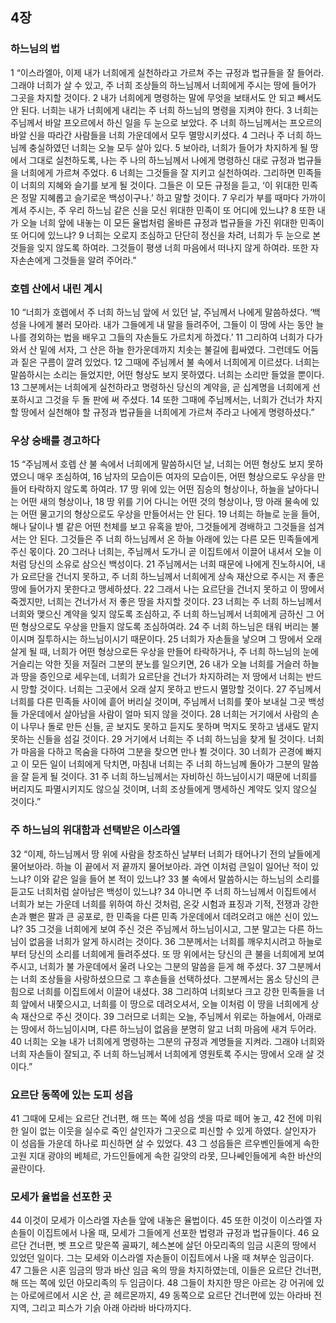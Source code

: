 ## 4장
### 하느님의 법
1 “이스라엘아, 이제 내가 너희에게 실천하라고 가르쳐 주는 규정과 법규들을 잘 들어라. 그래야 너희가 살 수 있고, 주 너희 조상들의 하느님께서 너희에게 주시는 땅에 들어가 그곳을 차지할 것이다.
2 내가 너희에게 명령하는 말에 무엇을 보태서도 안 되고 빼서도 안 된다. 너희는 내가 너희에게 내리는 주 너희 하느님의 명령을 지켜야 한다.
3 너희는 주님께서 바알 프오르에서 하신 일을 두 눈으로 보았다. 주 너희 하느님께서는 프오르의 바알 신을 따라간 사람들을 너희 가운데에서 모두 멸망시키셨다.
4 그러나 주 너희 하느님께 충실하였던 너희는 오늘 모두 살아 있다.
5 보아라, 너희가 들어가 차지하게 될 땅에서 그대로 실천하도록, 나는 주 나의 하느님께서 나에게 명령하신 대로 규정과 법규들을 너희에게 가르쳐 주었다.
6 너희는 그것들을 잘 지키고 실천하여라. 그리하면 민족들이 너희의 지혜와 슬기를 보게 될 것이다. 그들은 이 모든 규정을 듣고, ‘이 위대한 민족은 정말 지혜롭고 슬기로운 백성이구나.’ 하고 말할 것이다.
7 우리가 부를 때마다 가까이 계셔 주시는, 주 우리 하느님 같은 신을 모신 위대한 민족이 또 어디에 있느냐?
8 또한 내가 오늘 너희 앞에 내놓는 이 모든 율법처럼 올바른 규정과 법규들을 가진 위대한 민족이 또 어디에 있느냐?
9 너희는 오로지 조심하고 단단히 정신을 차려, 너희가 두 눈으로 본 것들을 잊지 않도록 하여라. 그것들이 평생 너희 마음에서 떠나지 않게 하여라. 또한 자자손손에게 그것들을 알려 주어라.”
### 호렙 산에서 내린 계시
10 “너희가 호렙에서 주 너희 하느님 앞에 서 있던 날, 주님께서 나에게 말씀하셨다. ‘백성을 나에게 불러 모아라. 내가 그들에게 내 말을 들려주어, 그들이 이 땅에 사는 동안 늘 나를 경외하는 법을 배우고 그들의 자손들도 가르치게 하겠다.’
11 그리하여 너희가 다가와서 산 밑에 서자, 그 산은 하늘 한가운데까지 치솟는 불길에 휩싸였다. 그런데도 어둠과 짙은 구름이 깔려 있었다.
12 그때에 주님께서 불 속에서 너희에게 이르셨다. 너희는 말씀하시는 소리는 들었지만, 어떤 형상도 보지 못하였다. 너희는 소리만 들었을 뿐이다.
13 그분께서는 너희에게 실천하라고 명령하신 당신의 계약을, 곧 십계명을 너희에게 선포하시고 그것을 두 돌 판에 써 주셨다.
14 또한 그때에 주님께서는, 너희가 건너가 차지할 땅에서 실천해야 할 규정과 법규들을 너희에게 가르쳐 주라고 나에게 명령하셨다.”
### 우상 숭배를 경고하다
15 “주님께서 호렙 산 불 속에서 너희에게 말씀하시던 날, 너희는 어떤 형상도 보지 못하였으니 매우 조심하여,
16 남자의 모습이든 여자의 모습이든, 어떤 형상으로도 우상을 만들어 타락하지 않도록 하여라.
17 땅 위에 있는 어떤 짐승의 형상이나, 하늘을 날아다니는 어떤 새의 형상이나,
18 땅 위를 기어 다니는 어떤 것의 형상이나, 땅 아래 물속에 있는 어떤 물고기의 형상으로도 우상을 만들어서는 안 된다.
19 너희는 하늘로 눈을 들어, 해나 달이나 별 같은 어떤 천체를 보고 유혹을 받아, 그것들에게 경배하고 그것들을 섬겨서는 안 된다. 그것들은 주 너희 하느님께서 온 하늘 아래에 있는 다른 모든 민족들에게 주신 몫이다.
20 그러나 너희는, 주님께서 도가니 곧 이집트에서 이끌어 내셔서 오늘 이처럼 당신의 소유로 삼으신 백성이다.
21 주님께서는 너희 때문에 나에게 진노하시어, 내가 요르단을 건너지 못하고, 주 너희 하느님께서 너희에게 상속 재산으로 주시는 저 좋은 땅에 들어가지 못한다고 맹세하셨다.
22 그래서 나는 요르단을 건너지 못하고 이 땅에서 죽겠지만, 너희는 건너가서 저 좋은 땅을 차지할 것이다.
23 너희는 주 너희 하느님께서 너희와 맺으신 계약을 잊지 않도록 조심하고, 주 너희 하느님께서 너희에게 금하신 그 어떤 형상으로도 우상을 만들지 않도록 조심하여라.
24 주 너희 하느님은 태워 버리는 불이시며 질투하시는 하느님이시기 때문이다.
25 너희가 자손들을 낳으며 그 땅에서 오래 살게 될 때, 너희가 어떤 형상으로든 우상을 만들어 타락하거나, 주 너희 하느님의 눈에 거슬리는 악한 짓을 저질러 그분의 분노를 일으키면,
26 내가 오늘 너희를 거슬러 하늘과 땅을 증인으로 세우는데, 너희가 요르단을 건너가 차지하려는 저 땅에서 너희는 반드시 망할 것이다. 너희는 그곳에서 오래 살지 못하고 반드시 멸망할 것이다.
27 주님께서 너희를 다른 민족들 사이에 흩어 버리실 것이며, 주님께서 너희를 쫓아 보내실 그곳 백성들 가운데에서 살아남을 사람이 얼마 되지 않을 것이다.
28 너희는 거기에서 사람의 손이 나무나 돌로 만든 신들, 곧 보지도 못하고 듣지도 못하며 먹지도 못하고 냄새도 맡지 못하는 신들을 섬길 것이다.
29 거기에서 너희는 주 너희 하느님을 찾게 될 것이다. 너희가 마음을 다하고 목숨을 다하여 그분을 찾으면 만나 뵐 것이다.
30 너희가 곤경에 빠지고 이 모든 일이 너희에게 닥치면, 마침내 너희는 주 너희 하느님께 돌아가 그분의 말씀을 잘 듣게 될 것이다.
31 주 너희 하느님께서는 자비하신 하느님이시기 때문에 너희를 버리지도 파멸시키지도 않으실 것이며, 너희 조상들에게 맹세하신 계약도 잊지 않으실 것이다.”
### 주 하느님의 위대함과 선택받은 이스라엘
32 “이제, 하느님께서 땅 위에 사람을 창조하신 날부터 너희가 태어나기 전의 날들에게 물어보아라. 하늘 이 끝에서 저 끝까지 물어보아라. 과연 이처럼 큰일이 일어난 적이 있느냐? 이와 같은 일을 들어 본 적이 있느냐?
33 불 속에서 말씀하시는 하느님의 소리를 듣고도 너희처럼 살아남은 백성이 있느냐?
34 아니면 주 너희 하느님께서 이집트에서 너희가 보는 가운데 너희를 위하여 하신 것처럼, 온갖 시험과 표징과 기적, 전쟁과 강한 손과 뻗은 팔과 큰 공포로, 한 민족을 다른 민족 가운데에서 데려오려고 애쓴 신이 있느냐?
35 그것을 너희에게 보여 주신 것은 주님께서 하느님이시고, 그분 말고는 다른 하느님이 없음을 너희가 알게 하시려는 것이다.
36 그분께서는 너희를 깨우치시려고 하늘로부터 당신의 소리를 너희에게 들려주셨다. 또 땅 위에서는 당신의 큰 불을 너희에게 보여 주시고, 너희가 불 가운데에서 울려 나오는 그분의 말씀을 듣게 해 주셨다.
37 그분께서는 너희 조상들을 사랑하셨으므로 그 후손들을 선택하셨다. 그분께서는 몸소 당신의 큰 힘으로 너희를 이집트에서 이끌어 내셨다.
38 그리하여 너희보다 크고 강한 민족들을 너희 앞에서 내쫓으시고, 너희를 이 땅으로 데려오셔서, 오늘 이처럼 이 땅을 너희에게 상속 재산으로 주신 것이다.
39 그러므로 너희는 오늘, 주님께서 위로는 하늘에서, 아래로는 땅에서 하느님이시며, 다른 하느님이 없음을 분명히 알고 너희 마음에 새겨 두어라.
40 너희는 오늘 내가 너희에게 명령하는 그분의 규정과 계명들을 지켜라. 그래야 너희와 너희 자손들이 잘되고, 주 너희 하느님께서 너희에게 영원토록 주시는 땅에서 오래 살 것이다.”
### 요르단 동쪽에 있는 도피 성읍
41 그때에 모세는 요르단 건너편, 해 뜨는 쪽에 성읍 셋을 따로 떼어 놓고,
42 전에 미워한 일이 없는 이웃을 실수로 죽인 살인자가 그곳으로 피신할 수 있게 하였다. 살인자가 이 성읍들 가운데 하나로 피신하면 살 수 있었다.
43 그 성읍들은 르우벤인들에게 속한 고원 지대 광야의 베체르, 가드인들에게 속한 길앗의 라못, 므나쎄인들에게 속한 바산의 골란이다.
### 모세가 율법을 선포한 곳
44 이것이 모세가 이스라엘 자손들 앞에 내놓은 율법이다.
45 또한 이것이 이스라엘 자손들이 이집트에서 나올 때, 모세가 그들에게 선포한 법령과 규정과 법규들이다.
46 요르단 건너편, 벳 프오르 맞은쪽 골짜기, 헤스본에 살던 아모리족의 임금 시혼의 땅에서 있었던 일이다. 그는 모세와 이스라엘 자손들이 이집트에서 나올 때 쳐부순 임금이다.
47 그들은 시혼 임금의 땅과 바산 임금 옥의 땅을 차지하였는데, 이들은 요르단 건너편, 해 뜨는 쪽에 있던 아모리족의 두 임금이다.
48 그들이 차지한 땅은 아르논 강 어귀에 있는 아로에르에서 시온 산, 곧 헤르몬까지,
49 동쪽으로 요르단 건너편에 있는 아라바 전 지역, 그리고 피스가 기슭 아래 아라바 바다까지다.
